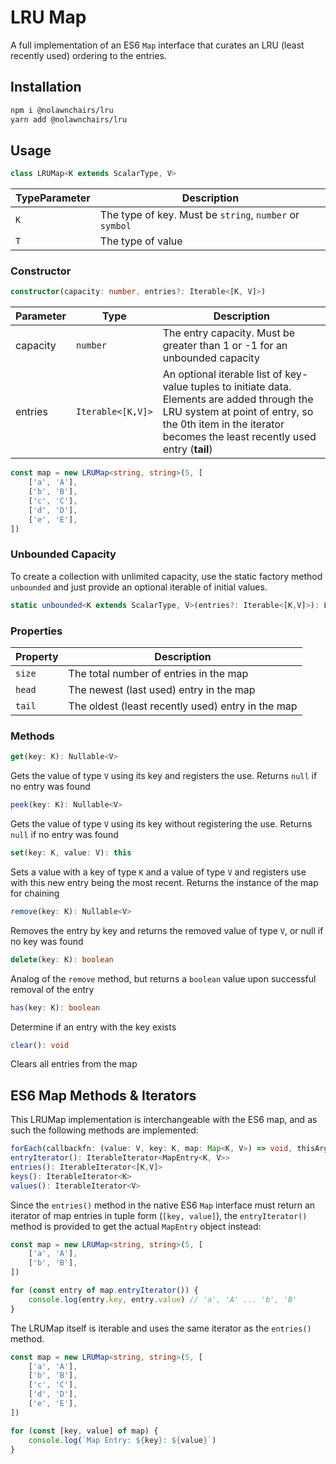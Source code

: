 
# LRU Map

A full implementation of an ES6 `Map` interface that curates an LRU (least recently used) ordering to the entries.


## Installation

```sh
npm i @nolawnchairs/lru
yarn add @nolawnchairs/lru
```

## Usage

```ts
class LRUMap<K extends ScalarType, V>
```

| TypeParameter | Description |
|--|--|
| `K` | The type of key. Must be `string`, `number` or `symbol` |
| `T` | The type of value |

### Constructor

```ts
constructor(capacity: number, entries?: Iterable<[K, V]>)
```

| Parameter | Type | Description |
|--|--|--|
| capacity | `number` | The entry capacity. Must be greater than 1 or -1 for an unbounded capacity |
| entries | `Iterable<[K,V]>` | An optional iterable list of key-value tuples to initiate data. Elements are added through the LRU system at point of entry, so the 0th item in the iterator becomes the least recently used entry (**tail**) |

```ts
const map = new LRUMap<string, string>(5, [
    ['a', 'A'],
    ['b', 'B'],
    ['c', 'C'],
    ['d', 'D'],
    ['e', 'E'],
])
```    

### Unbounded Capacity

To create a collection with unlimited capacity, use the static factory method `unbounded` and just provide an optional iterable of initial values.

```ts
static unbounded<K extends ScalarType, V>(entries?: Iterable<[K,V]>): LRUMap<K, V>
```

### Properties

| Property | Description |
|--|--|
| `size` | The total number of entries in the map |
| `head` | The newest (last used) entry in the map |
| `tail` | The oldest (least recently used) entry in the map |

### Methods

```ts
get(key: K): Nullable<V>
```
Gets the value of type `V` using its key and registers the use. Returns `null` if no entry was found

```ts
peek(key: K): Nullable<V>
```
Gets the value of type `V` using its key without registering the use. Returns `null` if no entry was found

```ts
set(key: K, value: V): this
```
Sets a value with a key of type `K` and a value of type `V` and registers use with this new entry being the most recent. Returns the instance of the map for chaining

```ts
remove(key: K): Nullable<V>
```
Removes the entry by key and returns the removed value of type `V`, or null if no key was found

```ts
delete(key: K): boolean
```
Analog of the `remove` method, but returns a `boolean` value upon successful removal of the entry

```ts
has(key: K): boolean
```
Determine if an entry with the key exists

```ts
clear(): void
```
Clears all entries from the map

## ES6 Map Methods & Iterators

This LRUMap implementation is interchangeable with the ES6 map, and as such the following methods are implemented:

```ts
forEach(callbackfn: (value: V, key: K, map: Map<K, V>) => void, thisArg?: any): void
entryIterator(): IterableIterator<MapEntry<K, V>>
entries(): IterableIterator<[K,V]>
keys(): IterableIterator<K>
values(): IterableIterator<V>
```

Since the `entries()` method in the native ES6 `Map` interface must return an iterator of map entries in tuple form (`[key, value]`), the `entryIterator()` method is provided to get the actual `MapEntry` object instead:

```ts
const map = new LRUMap<string, string>(5, [
    ['a', 'A'],
    ['b', 'B'],
])

for (const entry of map.entryIterator()) {
    console.log(entry.key, entry.value) // 'a', 'A' ... 'b', 'B'
}
```

The LRUMap itself is iterable and uses the same iterator as the `entries()` method.

```ts
const map = new LRUMap<string, string>(5, [
    ['a', 'A'],
    ['b', 'B'],
    ['c', 'C'],
    ['d', 'D'],
    ['e', 'E'],
])

for (const [key, value] of map) {
    console.log(`Map Entry: ${key}: ${value}`)
}
```